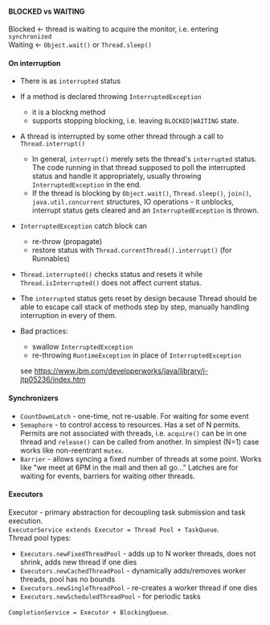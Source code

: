 #### BLOCKED vs WAITING
Blocked <- thread is waiting to acquire the monitor, i.e. entering `synchronized`\
Waiting <- `Object.wait()` or `Thread.sleep()`

#### On interruption
- There is as `interrupted` status
- If a method is declared throwing `InterruptedException`
  - it is a blockng method 
  - supports stopping blocking, i.e. leaving `BLOCKED|WAITING` state.
- A thread is interrupted by some other thread through a call to `Thread.interrupt()`
  - In general, `interrupt()` merely sets the thread's `interrupted` status. The code running in that thread supposed to poll the interrupted status and handle it appropriately, usually throwing `InterruptedException` in the end.
  - If the thread is blocking by `Object.wait()`, `Thread.sleep()`, `join()`, `java.util.concurrent` structures, IO operations - it unblocks, interrupt status gets cleared and an `InterruptedException` is thrown.
- `InterruptedException` catch block can
  - re-throw (propagate)
  - restore status with `Thread.currentThread().interrupt()` (for Runnables)
- `Thread.interrupted()` checks status and resets it while `Thread.isInterrupted()` does not affect current status.
- The `interrupted` status gets reset by design because Thread should be able to escape call stack of methods step by step, manually handling interruption in every of them.
- Bad practices:
  - swallow `InterruptedException`
  - re-throwing `RuntimeException` in place of `InterruptedException`

  see https://www.ibm.com/developerworks/java/library/j-jtp05236/index.htm


#### Synchronizers

- `CountDownLatch` - one-time, not re-usable. For waiting for some event
- `Semaphore` - to control access to resources. Has a set of N permits. Permits are not associated with threads, i.e. `acquire()` can be in one thread and `release()` can be called from another. In simplest (N=1) case works like non-reentrant `mutex`.
- `Barrier` - allows syncing a fixed number of threads at some point. Works like "we meet at 6PM in the mall and then all go..." Latches are for waiting for events, barriers for waiting other threads.

#### Executors
Executor - primary abstraction for decoupling task submission and task execution.\
`ExecutorService extends Executor = Thread Pool + TaskQueue`.\
Thread pool types:
- `Executors.newFixedThreadPool` - adds up to N worker threads, does not shrink, adds new thread if one dies
- `Executors.newCachedThreadPool` - dynamically adds/removes worker threads, pool has no bounds
- `Executors.newSingleThreadPool` - re-creates a worker thread if one dies
- `Executors.newScheduledThreadPool` - for periodic tasks

`CompletionService = Executor + BlockingQueue`.

